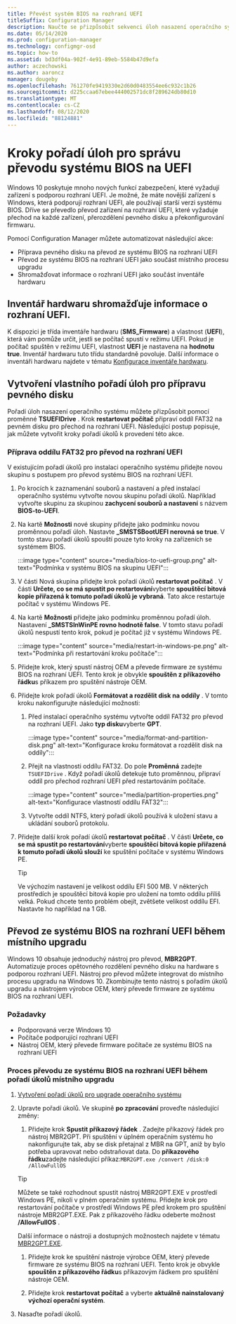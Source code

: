 ```yaml
---
title: Převést systém BIOS na rozhraní UEFI
titleSuffix: Configuration Manager
description: Naučte se přizpůsobit sekvenci úloh nasazení operačního systému pro přípravu oddílu FAT32 pro přechod na rozhraní UEFI.
ms.date: 05/14/2020
ms.prod: configuration-manager
ms.technology: configmgr-osd
ms.topic: how-to
ms.assetid: bd3df04a-902f-4e91-89eb-5584b47d9efa
author: aczechowski
ms.author: aaroncz
manager: dougeby
ms.openlocfilehash: 761270fe9419330e2d60d0483554ee6c932c1b26
ms.sourcegitcommit: d225ccaa67ebee444002571dc8f289624db80d10
ms.translationtype: MT
ms.contentlocale: cs-CZ
ms.lasthandoff: 08/12/2020
ms.locfileid: "88124881"
---
```

# <a name="task-sequence-steps-to-manage-bios-to-uefi-conversion"></a>Kroky pořadí úloh pro správu převodu systému BIOS na UEFI

Windows 10 poskytuje mnoho nových funkcí zabezpečení, které vyžadují zařízení s podporou rozhraní UEFI. Je možné, že máte novější zařízení s Windows, která podporují rozhraní UEFI, ale používají starší verzi systému BIOS. Dříve se převedlo převod zařízení na rozhraní UEFI, které vyžaduje přechod na každé zařízení, přerozdělení pevného disku a překonfigurování firmwaru.

Pomocí Configuration Manager můžete automatizovat následující akce:

- Příprava pevného disku na převod ze systému BIOS na rozhraní UEFI
- Převod ze systému BIOS na rozhraní UEFI jako součást místního procesu upgradu
- Shromažďovat informace o rozhraní UEFI jako součást inventáře hardwaru

## <a name="hardware-inventory-collects-uefi-information"></a>Inventář hardwaru shromažďuje informace o rozhraní UEFI.

K dispozici je třída inventáře hardwaru (**SMS_Firmware**) a vlastnost (**UEFI**), která vám pomůže určit, jestli se počítač spustí v režimu UEFI. Pokud je počítač spuštěn v režimu UEFI, vlastnost **UEFI** je nastavena na **hodnotu true**. Inventář hardwaru tuto třídu standardně povoluje. Další informace o inventáři hardwaru najdete v tématu [Konfigurace inventáře hardwaru](../../core/clients/manage/inventory/configure-hardware-inventory.md).

## <a name="create-a-custom-task-sequence-to-prepare-the-hard-drive"></a>Vytvoření vlastního pořadí úloh pro přípravu pevného disku

Pořadí úloh nasazení operačního systému můžete přizpůsobit pomocí proměnné **TSUEFIDrive** . Krok **restartovat počítač** připraví oddíl FAT32 na pevném disku pro přechod na rozhraní UEFI. Následující postup popisuje, jak můžete vytvořit kroky pořadí úkolů k provedení této akce.

### <a name="prepare-the-fat32-partition-for-the-conversion-to-uefi"></a>Příprava oddílu FAT32 pro převod na rozhraní UEFI

V existujícím pořadí úkolů pro instalaci operačního systému přidejte novou skupinu s postupem pro převod systému BIOS na rozhraní UEFI.

1. Po krocích k zaznamenání souborů a nastavení a před instalací operačního systému vytvořte novou skupinu pořadí úkolů. Například vytvořte skupinu za skupinou **zachycení souborů a nastavení** s názvem **BIOS-to-UEFI**.

1. Na kartě **Možnosti** nové skupiny přidejte jako podmínku novou proměnnou pořadí úloh. Nastavte **_SMSTSBootUEFI nerovná se true**. V tomto stavu pořadí úkolů spouští pouze tyto kroky na zařízeních se systémem BIOS.

    :::image type="content" source="media/bios-to-uefi-group.png" alt-text="Podmínka v systému BIOS na skupinu UEFI":::

1. V části Nová skupina přidejte krok pořadí úkolů **restartovat počítač** . V části **Určete, co se má spustit po restartování**vyberte **spouštěcí bitová kopie přiřazená k tomuto pořadí úkolů je vybraná**. Tato akce restartuje počítač v systému Windows PE.

1. Na kartě **Možnosti** přidejte jako podmínku proměnnou pořadí úloh. Nastavení **_SMSTSInWinPE rovno hodnotě false**. V tomto stavu pořadí úkolů nespustí tento krok, pokud je počítač již v systému Windows PE.

    :::image type="content" source="media/restart-in-windows-pe.png" alt-text="Podmínka při restartování kroku počítače":::

1. Přidejte krok, který spustí nástroj OEM a převede firmware ze systému BIOS na rozhraní UEFI. Tento krok je obvykle **spouštěn z příkazového řádku**s příkazem pro spuštění nástroje OEM.

1. Přidejte krok pořadí úkolů **Formátovat a rozdělit disk na oddíly** . V tomto kroku nakonfigurujte následující možnosti:

    1. Před instalací operačního systému vytvořte oddíl FAT32 pro převod na rozhraní UEFI. Jako **typ disku**vyberte **GPT**.

        :::image type="content" source="media/format-and-partition-disk.png" alt-text="Konfigurace kroku formátovat a rozdělit disk na oddíly":::

    1. Přejít na vlastnosti oddílu FAT32. Do pole **Proměnná** zadejte `TSUEFIDrive` . Když pořadí úkolů detekuje tuto proměnnou, připraví oddíl pro přechod rozhraní UEFI před restartováním počítače.

        :::image type="content" source="media/partition-properties.png" alt-text="Konfigurace vlastností oddílu FAT32":::

    1. Vytvořte oddíl NTFS, který pořadí úkolů používá k uložení stavu a ukládání souborů protokolu.

1. Přidejte další krok pořadí úkolů **restartovat počítač** . V části **Určete, co se má spustit po restartování**vyberte **spouštěcí bitová kopie přiřazená k tomuto pořadí úkolů slouží** ke spuštění počítače v systému Windows PE.

    > [!TIP]
    > Ve výchozím nastavení je velikost oddílu EFI 500 MB. V některých prostředích je spouštěcí bitová kopie pro uložení na tomto oddílu příliš velká. Pokud chcete tento problém obejít, zvětšete velikost oddílu EFI. Nastavte ho například na 1 GB.<!-- SCCMDocs#1024 -->

## <a name="convert-from-bios-to-uefi-during-in-place-upgrade"></a><a name="bkmk_ipu"></a>Převod ze systému BIOS na rozhraní UEFI během místního upgradu

Windows 10 obsahuje jednoduchý nástroj pro převod, **MBR2GPT**. Automatizuje proces opětovného rozdělení pevného disku na hardware s podporou rozhraní UEFI. Nástroj pro převod můžete integrovat do místního procesu upgradu na Windows 10. Zkombinujte tento nástroj s pořadím úkolů upgradu a nástrojem výrobce OEM, který převede firmware ze systému BIOS na rozhraní UEFI.

### <a name="requirements"></a>Požadavky

- Podporovaná verze Windows 10
- Počítače podporující rozhraní UEFI
- Nástroj OEM, který převede firmware počítače ze systému BIOS na rozhraní UEFI

### <a name="process-to-convert-from-bios-to-uefi-during-an-in-place-upgrade-task-sequence"></a>Proces převodu ze systému BIOS na rozhraní UEFI během pořadí úkolů místního upgradu

1. [Vytvoření pořadí úkolů pro upgrade operačního systému](create-a-task-sequence-to-upgrade-an-operating-system.md)

1. Upravte pořadí úkolů. Ve skupině **po zpracování** proveďte následující změny:

    1. Přidejte krok **Spustit příkazový řádek** . Zadejte příkazový řádek pro nástroj MBR2GPT. Při spuštění v úplném operačním systému ho nakonfigurujte tak, aby se disk přetajnal z MBR na GPT, aniž by bylo potřeba upravovat nebo odstraňovat data. Do **příkazového řádku**zadejte následující příkaz:`MBR2GPT.exe /convert /disk:0 /AllowFullOS`

    > [!TIP]
    > Můžete se také rozhodnout spustit nástroj MBR2GPT.EXE v prostředí Windows PE, nikoli v plném operačním systému. Přidejte krok pro restartování počítače v prostředí Windows PE před krokem pro spuštění nástroje MBR2GPT.EXE. Pak z příkazového řádku odeberte možnost **/AllowFullOS** .

    Další informace o nástroji a dostupných možnostech najdete v tématu [MBR2GPT.EXE](https://docs.microsoft.com/windows/deployment/mbr-to-gpt).

    1. Přidejte krok ke spuštění nástroje výrobce OEM, který převede firmware ze systému BIOS na rozhraní UEFI. Tento krok je obvykle **spouštěn z příkazového řádku**s příkazovým řádkem pro spuštění nástroje OEM.

    1. Přidejte krok **restartovat počítač** a vyberte **aktuálně nainstalovaný výchozí operační systém**.

1. Nasaďte pořadí úkolů.
